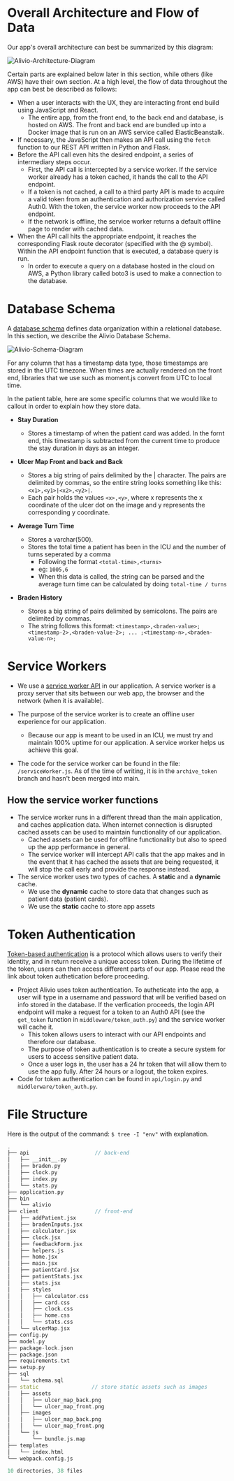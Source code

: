 # Overall Architecture and Flow of Data

Our app's overall architecture can best be summarized by this diagram:

![Alivio-Architecture-Diagram](./images/alivio-diagram.png)

Certain parts are explained below later in this section, while others (like AWS) have their own section. At a high level, the flow of data throughout the app can best be described as follows:

- When a user interacts with the UX, they are interacting front end build using JavaScript and React.
    - The entire app, from the front end, to the back end and database, is hosted on AWS. The front and back end are bundled up into a Docker image that is run on an AWS service called ElasticBeanstalk.
- If necessary, the JavaScript then makes an API call using the `fetch` function to our REST API written in Python and Flask.
- Before the API call even hits the desired endpoint, a series of intermediary steps occur.
    - First, the API call is intercepted by a service worker. If the service worker already has a token cached, it hands the call to the API endpoint.
    - If a token is not cached, a call to a third party API is made to acquire a valid token from an authentication and authorization service called Auth0. With the token, the service worker now proceeds to the API endpoint.
    - If the network is offline, the service worker returns a default offline page to render with cached data.
- When the API call hits the appropriate endpoint, it reaches the corresponding Flask route decorator (specified with the @ symbol). Within the API endpoint function that is executed, a database query is run.
    - In order to execute a query on a database hosted in the cloud on AWS, a Python library called boto3 is used to make a connection to the database.



# Database Schema

A [database schema](https://www.ibm.com/topics/database-schema#:~:text=the%20next%20step-,What%20is%20a%20database%20schema%3F,the%20relationships%20between%20these%20entities.) defines data organization within a relational database. In this section, we describe the Alivio Database Schema. 

![Alivio-Schema-Diagram](./images/DBMS_ER_diagram_UML_notation.png)

For any column that has a timestamp data type, those timestamps are stored in the UTC timezone. When times are actually rendered on the front end, libraries that we use such as moment.js convert from UTC to local time.

In the patient table, here are some specific columns that we would like to callout in order to explain how they store data.

- **Stay Duration**

    - Stores a timestamp of when the patient card was added. In the fornt end, this timestamp is subtracted from the current time to produce the stay duration in days as an integer.

- **Ulcer Map Front and back and Back** 
    - Stores a big string of pairs delimited by the | character. The pairs are delimited by commas, so the entire string looks something like this: `<x1>,<y1>|<x2>,<y2>|`.
    - Each pair holds the values `<x>,<y>`, where x represents the x coordinate of the ulcer dot on the image and y represents the corresponding y coordinate.

- **Average Turn Time** 

    - Stores a varchar(500). 
    - Stores the total time a patient has been in the ICU and the number of turns seperated by a comma 
        - Following the format `<total-time>,<turns>`
        - eg: `1005,6`
        - When this data is called, the string can be parsed and the average turn time can be calculated by doing `total-time / turns`

- **Braden History**
    - Stores a big string of pairs delimited by semicolons. The pairs are delimited by commas. 
    - The string follows this format: `<timestamp>,<braden-value>;<timestamp-2>,<braden-value-2>; ... ;<timestamp-n>,<braden-value-n>;`
    

# Service Workers

- We use a [service worker API](https://developer.mozilla.org/en-US/docs/Web/API/Service_Worker_API) in our application. A service worker is a proxy server that sits between our web app, the browser and the network (when it is available). 
- The purpose of the service worker is to create an offline user experience for our application. 
    - Because our app is meant to be used in an ICU, we must try and maintain 100% uptime for our application. A service worker helps us achieve this goal. 

- The code for the service worker can be found in the file: `/serviceWorker.js`. As of the time of writing, it is in the `archive_token` branch and hasn't been merged into main. 

## How the service worker functions

- The service worker runs in a different thread than the main application, and caches application data. When internet connection is disrupted cached assets can be used to maintain functionality of our application. 
    - Cached assets can be used for offline functionality but also to speed up the app performance in general. 
    - The service worker will intercept API calls that the app makes and in the event that it has cached the assets that are being requested, it will stop the call early and provide the response instead. 
- The service worker uses two types of caches. A **static** and a **dynamic** cache.
    - We use the **dynamic** cache to store data that changes such as patient data (patient cards). 
    - We use the **static** cache to store app assets 



# Token Authentication

[Token-based authentication](https://www.okta.com/identity-101/what-is-token-based-authentication/) is a protocol which allows users to verify their identity, and in return receive a unique access token. During the lifetime of the token, users can then access different parts of our app. Please read the link about token authetication before proceeding.

- Project Alivio uses token authentication. To autheticate into the app, a user will type in a username and password that will be verified based on info stored in the database. If the verfication proceeds, the login API endpoint will make a request for a token to an Auth0 API (see the `get_token` function in `middleware/token_auth.py`) and the service worker will cache it. 
    - This token allows users to interact with our API endpoints and therefore our database. 
    - The purpose of token authentication is to create a secure system for users to access sensitive patient data. 
    - Once a user logs in, the user has a 24 hr token that will allow them to use the app fully. After 24 hours or a logout, the token expires. 
- Code for token authentication can be found in `api/login.py` and `middlerware/token_auth.py`. 


# File Structure

Here is the output of the command: `$ tree -I "env"` with explanation. 

```cpp
.
├── api                     // back-end
│   ├── __init__.py
│   ├── braden.py
│   ├── clock.py
│   ├── index.py
│   └── stats.py
├── application.py
├── bin                 
│   └── alivio
├── client                  // front-end
│   ├── addPatient.jsx
│   ├── bradenInputs.jsx
│   ├── calculator.jsx
│   ├── clock.jsx
│   ├── feedbackForm.jsx
│   ├── helpers.js
│   ├── home.jsx
│   ├── main.jsx
│   ├── patientCard.jsx
│   ├── patientStats.jsx
│   ├── stats.jsx
│   ├── styles
│   │   ├── calculator.css
│   │   ├── card.css
│   │   ├── clock.css
│   │   ├── home.css
│   │   └── stats.css
│   └── ulcerMap.jsx
├── config.py
├── model.py
├── package-lock.json
├── package.json
├── requirements.txt
├── setup.py
├── sql
│   └── schema.sql
├── static                 // store static assets such as images
│   ├── assets
│   │   ├── ulcer_map_back.png
│   │   └── ulcer_map_front.png
│   ├── images
│   │   ├── ulcer_map_back.png
│   │   └── ulcer_map_front.png
│   └── js
│       └── bundle.js.map
├── templates
│   └── index.html
└── webpack.config.js

10 directories, 38 files
```
